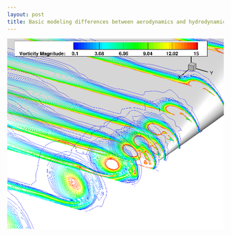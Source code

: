 ```yaml
---
layout: post
title: Basic modeling differences between aerodynamics and hydrodynamics
---
```



![](rect_tipvortex.png?raw=true)
